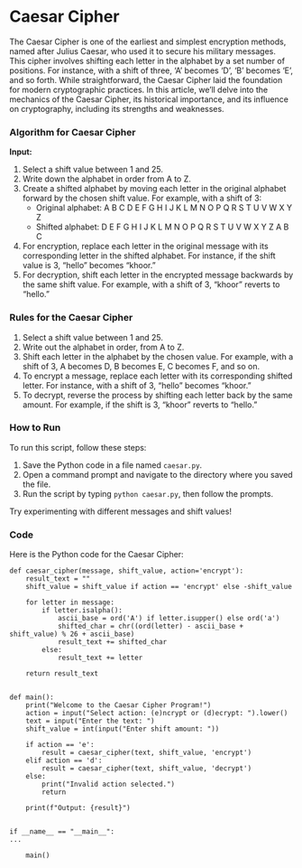 # Caesar Cipher

The Caesar Cipher is one of the earliest and simplest encryption methods, named after Julius Caesar, who used it to secure his military messages. This cipher involves shifting each letter in the alphabet by a set number of positions. For instance, with a shift of three, ‘A’ becomes ‘D’, ‘B’ becomes ‘E’, and so forth. While straightforward, the Caesar Cipher laid the foundation for modern cryptographic practices. In this article, we’ll delve into the mechanics of the Caesar Cipher, its historical importance, and its influence on cryptography, including its strengths and weaknesses.

### Algorithm for Caesar Cipher

**Input:**

1. Select a shift value between 1 and 25.
2. Write down the alphabet in order from A to Z.
3. Create a shifted alphabet by moving each letter in the original alphabet forward by the chosen shift value. For example, with a shift of 3:
   - Original alphabet: A B C D E F G H I J K L M N O P Q R S T U V W X Y Z
   - Shifted alphabet:  D E F G H I J K L M N O P Q R S T U V W X Y Z A B C
4. For encryption, replace each letter in the original message with its corresponding letter in the shifted alphabet. For instance, if the shift value is 3, “hello” becomes “khoor.”
5. For decryption, shift each letter in the encrypted message backwards by the same shift value. For example, with a shift of 3, “khoor” reverts to “hello.”

### Rules for the Caesar Cipher

1. Select a shift value between 1 and 25.
2. Write out the alphabet in order, from A to Z.
3. Shift each letter in the alphabet by the chosen value. For example, with a shift of 3, A becomes D, B becomes E, C becomes F, and so on.
4. To encrypt a message, replace each letter with its corresponding shifted letter. For instance, with a shift of 3, “hello” becomes “khoor.”
5. To decrypt, reverse the process by shifting each letter back by the same amount. For example, if the shift is 3, “khoor” reverts to “hello.”   

### How to Run

To run this script, follow these steps:

1. Save the Python code in a file named `caesar.py`.
2. Open a command prompt and navigate to the directory where you saved the file.
3. Run the script by typing `python caesar.py`, then follow the prompts.

Try experimenting with different messages and shift values!

### Code

Here is the Python code for the Caesar Cipher:
```
def caesar_cipher(message, shift_value, action='encrypt'):
    result_text = ""
    shift_value = shift_value if action == 'encrypt' else -shift_value

    for letter in message:
        if letter.isalpha():
            ascii_base = ord('A') if letter.isupper() else ord('a')
            shifted_char = chr((ord(letter) - ascii_base + shift_value) % 26 + ascii_base)
            result_text += shifted_char
        else:
            result_text += letter

    return result_text


def main():
    print("Welcome to the Caesar Cipher Program!")
    action = input("Select action: (e)ncrypt or (d)ecrypt: ").lower()
    text = input("Enter the text: ")
    shift_value = int(input("Enter shift amount: "))

    if action == 'e':
        result = caesar_cipher(text, shift_value, 'encrypt')
    elif action == 'd':
        result = caesar_cipher(text, shift_value, 'decrypt')
    else:
        print("Invalid action selected.")
        return

    print(f"Output: {result}")


if __name__ == "__main__":
...

    main()
 ```   


